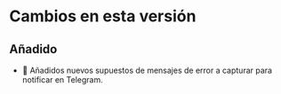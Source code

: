 # Cambios en esta versión

## Añadido

- 🦺 Añadidos nuevos supuestos de mensajes de error a capturar para notificar en Telegram.
